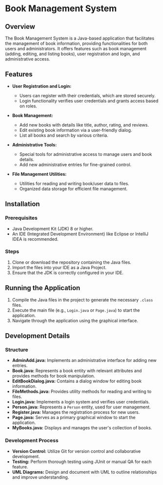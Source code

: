 # Book Management System

## Overview
The Book Management System is a Java-based application that facilitates the management of book information, providing functionalities for both users and administrators. It offers features such as book management (adding, editing, and listing books), user registration and login, and administrative access.

## Features
- **User Registration and Login:** 
  - Users can register with their credentials, which are stored securely.
  - Login functionality verifies user credentials and grants access based on roles.

- **Book Management:**
  - Add new books with details like title, author, rating, and reviews.
  - Edit existing book information via a user-friendly dialog.
  - List all books and search by various criteria.

- **Administrative Tools:**
  - Special tools for administrative access to manage users and book details.
  - Add new administrative entries for fine-grained control.

- **File Management Utilities:**
  - Utilities for reading and writing book/user data to files.
  - Organized data storage for efficient file management.

## Installation

### Prerequisites
- Java Development Kit (JDK) 8 or higher.
- An IDE (Integrated Development Environment) like Eclipse or IntelliJ IDEA is recommended.

### Steps
1. Clone or download the repository containing the Java files.
2. Import the files into your IDE as a Java Project.
3. Ensure that the JDK is correctly configured in your IDE.

## Running the Application
1. Compile the Java files in the project to generate the necessary `.class` files.
2. Execute the main file (e.g., `Login.java` or `Page.java`) to start the application.
3. Navigate through the application using the graphical interface.

## Development Details

### Structure
- **AdminAdd.java:** Implements an administrative interface for adding new entries.
- **Book.java:** Represents a book entity with relevant attributes and provides methods for book manipulation.
- **EditBookDialog.java:** Contains a dialog window for editing book information.
- **FileMethods.java:** Provides utility methods for reading and writing to files.
- **Login.java:** Implements a login system and verifies user credentials.
- **Person.java:** Represents a `Person` entity, used for user management.
- **Register.java:** Manages the registration process for new users.
- **Page.java:** Serves as a primary graphical window to start the application.
- **MyBooks.java:** Displays and manages the user's collection of books.

### Development Process
- **Version Control:** Utilize Git for version control and collaborative development.
- **Testing:** Perform thorough testing using JUnit or manual QA for each feature.
- **UML Diagrams:** Design and document with UML to outline relationships and improve understanding.

